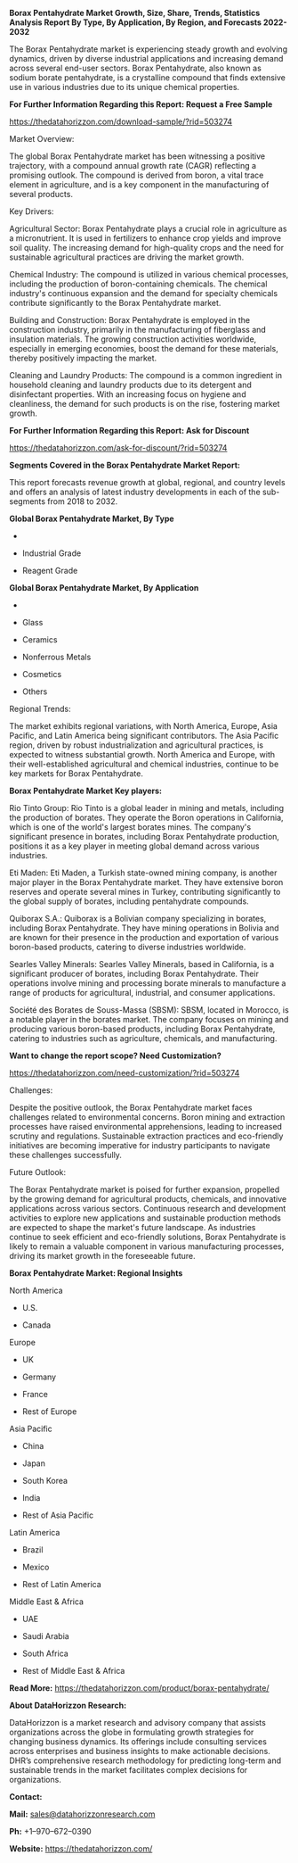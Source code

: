**Borax Pentahydrate Market Growth, Size, Share, Trends, Statistics
Analysis Report By Type, By Application, By Region, and Forecasts
2022-2032**

The Borax Pentahydrate market is experiencing steady growth and evolving
dynamics, driven by diverse industrial applications and increasing
demand across several end-user sectors. Borax Pentahydrate, also known
as sodium borate pentahydrate, is a crystalline compound that finds
extensive use in various industries due to its unique chemical
properties.

**For Further Information Regarding this Report: Request a Free Sample**

<https://thedatahorizzon.com/download-sample/?rid=503274>

Market Overview:

The global Borax Pentahydrate market has been witnessing a positive
trajectory, with a compound annual growth rate (CAGR) reflecting a
promising outlook. The compound is derived from boron, a vital trace
element in agriculture, and is a key component in the manufacturing of
several products.

Key Drivers:

Agricultural Sector: Borax Pentahydrate plays a crucial role in
agriculture as a micronutrient. It is used in fertilizers to enhance
crop yields and improve soil quality. The increasing demand for
high-quality crops and the need for sustainable agricultural practices
are driving the market growth.

Chemical Industry: The compound is utilized in various chemical
processes, including the production of boron-containing chemicals. The
chemical industry's continuous expansion and the demand for specialty
chemicals contribute significantly to the Borax Pentahydrate market.

Building and Construction: Borax Pentahydrate is employed in the
construction industry, primarily in the manufacturing of fiberglass and
insulation materials. The growing construction activities worldwide,
especially in emerging economies, boost the demand for these materials,
thereby positively impacting the market.

Cleaning and Laundry Products: The compound is a common ingredient in
household cleaning and laundry products due to its detergent and
disinfectant properties. With an increasing focus on hygiene and
cleanliness, the demand for such products is on the rise, fostering
market growth.

**For Further Information Regarding this Report: Ask for Discount**

<https://thedatahorizzon.com/ask-for-discount/?rid=503274>

**Segments Covered in the Borax Pentahydrate Market Report:**

This report forecasts revenue growth at global, regional, and country
levels and offers an analysis of latest industry developments in each of
the sub-segments from 2018 to 2032.

**Global Borax Pentahydrate Market, By Type**

-   

-   Industrial Grade

-   Reagent Grade

**Global Borax Pentahydrate Market, By Application**

-   

-   Glass

-   Ceramics

-   Nonferrous Metals

-   Cosmetics

-   Others

Regional Trends:

The market exhibits regional variations, with North America, Europe,
Asia Pacific, and Latin America being significant contributors. The Asia
Pacific region, driven by robust industrialization and agricultural
practices, is expected to witness substantial growth. North America and
Europe, with their well-established agricultural and chemical
industries, continue to be key markets for Borax Pentahydrate.

**Borax Pentahydrate Market Key players:**

Rio Tinto Group: Rio Tinto is a global leader in mining and metals,
including the production of borates. They operate the Boron operations
in California, which is one of the world's largest borates mines. The
company's significant presence in borates, including Borax Pentahydrate
production, positions it as a key player in meeting global demand across
various industries.

Eti Maden: Eti Maden, a Turkish state-owned mining company, is another
major player in the Borax Pentahydrate market. They have extensive boron
reserves and operate several mines in Turkey, contributing significantly
to the global supply of borates, including pentahydrate compounds.

Quiborax S.A.: Quiborax is a Bolivian company specializing in borates,
including Borax Pentahydrate. They have mining operations in Bolivia and
are known for their presence in the production and exportation of
various boron-based products, catering to diverse industries worldwide.

Searles Valley Minerals: Searles Valley Minerals, based in California,
is a significant producer of borates, including Borax Pentahydrate.
Their operations involve mining and processing borate minerals to
manufacture a range of products for agricultural, industrial, and
consumer applications.

Société des Borates de Souss-Massa (SBSM): SBSM, located in Morocco, is
a notable player in the borates market. The company focuses on mining
and producing various boron-based products, including Borax
Pentahydrate, catering to industries such as agriculture, chemicals, and
manufacturing.

**Want to change the report scope? Need Customization?**

<https://thedatahorizzon.com/need-customization/?rid=503274>

Challenges:

Despite the positive outlook, the Borax Pentahydrate market faces
challenges related to environmental concerns. Boron mining and
extraction processes have raised environmental apprehensions, leading to
increased scrutiny and regulations. Sustainable extraction practices and
eco-friendly initiatives are becoming imperative for industry
participants to navigate these challenges successfully.

Future Outlook:

The Borax Pentahydrate market is poised for further expansion, propelled
by the growing demand for agricultural products, chemicals, and
innovative applications across various sectors. Continuous research and
development activities to explore new applications and sustainable
production methods are expected to shape the market's future landscape.
As industries continue to seek efficient and eco-friendly solutions,
Borax Pentahydrate is likely to remain a valuable component in various
manufacturing processes, driving its market growth in the foreseeable
future.

**Borax Pentahydrate Market: Regional Insights**

North America

-   U.S.

-   Canada

Europe

-   UK

-   Germany

-   France

-   Rest of Europe

Asia Pacific

-   China

-   Japan

-   South Korea

-   India

-   Rest of Asia Pacific

Latin America

-   Brazil

-   Mexico

-   Rest of Latin America

Middle East & Africa

-   UAE

-   Saudi Arabia

-   South Africa

-   Rest of Middle East & Africa

**Read More:** <https://thedatahorizzon.com/product/borax-pentahydrate/>

**About DataHorizzon Research:**

DataHorizzon is a market research and advisory company that assists
organizations across the globe in formulating growth strategies for
changing business dynamics. Its offerings include consulting services
across enterprises and business insights to make actionable decisions.
DHR’s comprehensive research methodology for predicting long-term and
sustainable trends in the market facilitates complex decisions for
organizations.

**Contact:**

**Mail:** <sales@datahorizzonresearch.com>

**Ph:** +1–970–672–0390

**Website:** <https://thedatahorizzon.com/>
